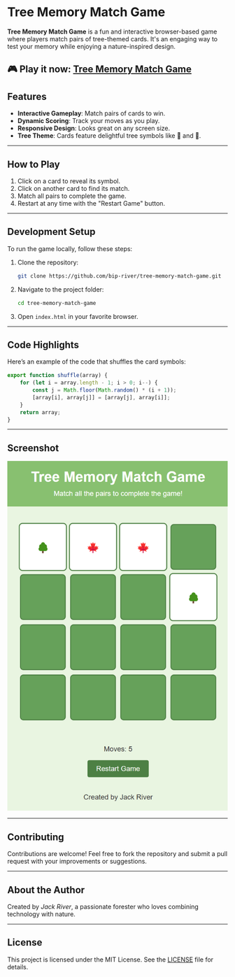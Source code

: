 # Tree Memory Match Game

**Tree Memory Match Game** is a fun and interactive browser-based game where players match pairs of tree-themed cards. It's an engaging way to test your memory while enjoying a nature-inspired design.

🎮 **Play it now**: [Tree Memory Match Game](https://bip-river.github.io/tree-memory-match-game/)
---

## Features

- **Interactive Gameplay**: Match pairs of cards to win.
- **Dynamic Scoring**: Track your moves as you play.
- **Responsive Design**: Looks great on any screen size.
- **Tree Theme**: Cards feature delightful tree symbols like 🌲 and 🌳.

---

## How to Play

1. Click on a card to reveal its symbol.
2. Click on another card to find its match.
3. Match all pairs to complete the game.
4. Restart at any time with the "Restart Game" button.

---

## Development Setup

To run the game locally, follow these steps:

1. Clone the repository:
    ```bash
    git clone https://github.com/bip-river/tree-memory-match-game.git
    ```
2. Navigate to the project folder:
    ```bash
    cd tree-memory-match-game
    ```
3. Open `index.html` in your favorite browser.

---

## Code Highlights

Here’s an example of the code that shuffles the card symbols:

```javascript
export function shuffle(array) {
    for (let i = array.length - 1; i > 0; i--) {
        const j = Math.floor(Math.random() * (i + 1));
        [array[i], array[j]] = [array[j], array[i]];
    }
    return array;
}
```

---

## Screenshot

![Game Screenshot](./Screenshot.png)

---

## Contributing

Contributions are welcome! Feel free to fork the repository and submit a pull request with your improvements or suggestions.

---

## About the Author

Created by *Jack River*, a passionate forester who loves combining technology with nature.

---

## License

This project is licensed under the MIT License. See the [LICENSE](./LICENSE) file for details.
